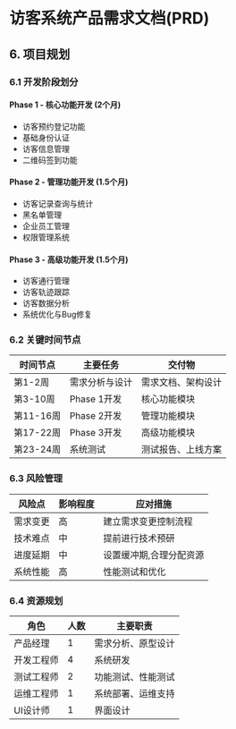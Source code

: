  # 访客系统产品需求文档(PRD)

## 6. 项目规划

### 6.1 开发阶段划分

#### Phase 1 - 核心功能开发 (2个月)
- 访客预约登记功能
- 基础身份认证
- 访客信息管理
- 二维码签到功能

#### Phase 2 - 管理功能开发 (1.5个月)  
- 访客记录查询与统计
- 黑名单管理
- 企业员工管理
- 权限管理系统

#### Phase 3 - 高级功能开发 (1.5个月)
- 访客通行管理
- 访客轨迹跟踪
- 访客数据分析
- 系统优化与Bug修复

### 6.2 关键时间节点

|时间节点|主要任务|交付物|
|---|---|---|
|第1-2周|需求分析与设计|需求文档、架构设计|
|第3-10周|Phase 1开发|核心功能模块|
|第11-16周|Phase 2开发|管理功能模块|
|第17-22周|Phase 3开发|高级功能模块|
|第23-24周|系统测试|测试报告、上线方案|

### 6.3 风险管理

|风险点|影响程度|应对措施|
|---|---|---|
|需求变更|高|建立需求变更控制流程|
|技术难点|中|提前进行技术预研| 
|进度延期|中|设置缓冲期,合理分配资源|
|系统性能|高|性能测试和优化|

### 6.4 资源规划

|角色|人数|主要职责|
|---|---|---|
|产品经理|1|需求分析、原型设计|
|开发工程师|4|系统研发|
|测试工程师|2|功能测试、性能测试|
|运维工程师|1|系统部署、运维支持|
|UI设计师|1|界面设计|